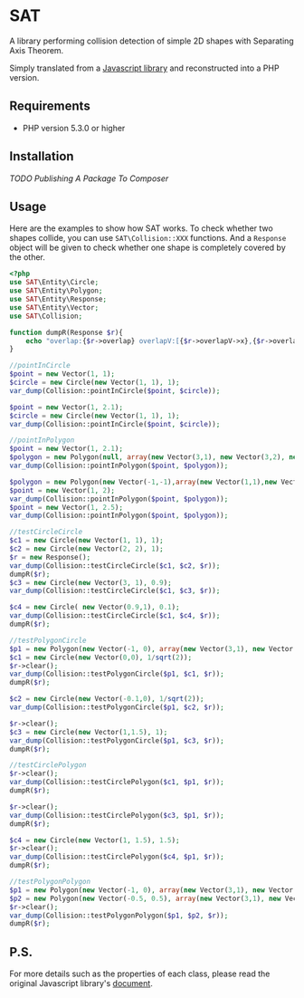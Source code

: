 SAT
======
A library performing collision detection of simple 2D shapes with  Separating Axis Theorem.  

Simply translated from a [Javascript library](https://github.com/jriecken/sat-js) and reconstructed into a PHP version.

## Requirements
* PHP version 5.3.0 or higher

## Installation
_TODO Publishing A Package To Composer_

<!--`composer require huzhihao/sat` and then require the Composer autoloader from your code.-->

## Usage
Here are the examples to show how SAT works. To check whether two shapes collide, you can use `SAT\Collision::XXX` functions. And a `Response` object will be given to check whether one shape is completely covered by the other.  

```php
<?php
use SAT\Entity\Circle;
use SAT\Entity\Polygon;
use SAT\Entity\Response;
use SAT\Entity\Vector;
use SAT\Collision;

function dumpR(Response $r){
    echo "overlap:{$r->overlap} overlapV:[{$r->overlapV->x},{$r->overlapV->y}] overlapN:[{$r->overlapN->x},{$r->overlapN->y}] aInB:".($r->aInB?1:0)." bInA:".($r->bInA?1:0)."\n";
}

//pointInCircle
$point = new Vector(1, 1);
$circle = new Circle(new Vector(1, 1), 1);
var_dump(Collision::pointInCircle($point, $circle));

$point = new Vector(1, 2.1);
$circle = new Circle(new Vector(1, 1), 1);
var_dump(Collision::pointInCircle($point, $circle));

//pointInPolygon
$point = new Vector(1, 2.1);
$polygon = new Polygon(null, array(new Vector(3,1), new Vector(3,2), new Vector(2,3), new Vector(1,2),new Vector(1,1),new Vector(2,0)));
var_dump(Collision::pointInPolygon($point, $polygon));

$polygon = new Polygon(new Vector(-1,-1),array(new Vector(1,1),new Vector(1.5,1.5),new Vector(2,1),new Vector(2,2),new Vector(3,2),new Vector(1.5,4),new Vector(1,3),new Vector(1.5,3)));
$point = new Vector(1, 2);
var_dump(Collision::pointInPolygon($point, $polygon));
$point = new Vector(1, 2.5);
var_dump(Collision::pointInPolygon($point, $polygon));

//testCircleCircle
$c1 = new Circle(new Vector(1, 1), 1);
$c2 = new Circle(new Vector(2, 2), 1);
$r = new Response();
var_dump(Collision::testCircleCircle($c1, $c2, $r));
dumpR($r);
$c3 = new Circle(new Vector(3, 1), 0.9);
var_dump(Collision::testCircleCircle($c1, $c3, $r));

$c4 = new Circle( new Vector(0.9,1), 0.1);
var_dump(Collision::testCircleCircle($c1, $c4, $r));
dumpR($r);

//testPolygonCircle
$p1 = new Polygon(new Vector(-1, 0), array(new Vector(3,1), new Vector(3,2), new Vector(2,3), new Vector(1,2),new Vector(1,1),new Vector(2,0)));
$c1 = new Circle(new Vector(0,0), 1/sqrt(2));
$r->clear();
var_dump(Collision::testPolygonCircle($p1, $c1, $r));
dumpR($r);

$c2 = new Circle(new Vector(-0.1,0), 1/sqrt(2));
var_dump(Collision::testPolygonCircle($p1, $c2, $r));

$r->clear();
$c3 = new Circle(new Vector(1,1.5), 1);
var_dump(Collision::testPolygonCircle($p1, $c3, $r));
dumpR($r);

//testCirclePolygon
$r->clear();
var_dump(Collision::testCirclePolygon($c1, $p1, $r));
dumpR($r);

$r->clear();
var_dump(Collision::testCirclePolygon($c3, $p1, $r));
dumpR($r);

$c4 = new Circle(new Vector(1, 1.5), 1.5);
$r->clear();
var_dump(Collision::testCirclePolygon($c4, $p1, $r));
dumpR($r);

//testPolygonPolygon
$p1 = new Polygon(new Vector(-1, 0), array(new Vector(3,1), new Vector(3,2), new Vector(2,3), new Vector(1,2),new Vector(1,1),new Vector(2,0)));
$p2 = new Polygon(new Vector(-0.5, 0.5), array(new Vector(3,1), new Vector(3,2), new Vector(2,3), new Vector(1,2),new Vector(1,1),new Vector(2,0)));
$r->clear();
var_dump(Collision::testPolygonPolygon($p1, $p2, $r));
dumpR($r);
```

## P.S.
For more details such as the properties of each class, please read the original Javascript library's [document](https://github.com/jriecken/sat-js).


